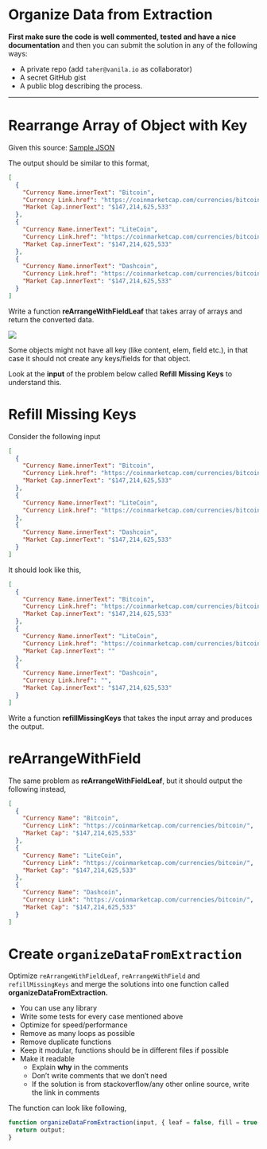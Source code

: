 # Organize Data from Extraction

**First make sure the code is well commented, tested and have a nice documentation** and then you can submit the solution in any of the following ways:

- A private repo (add `taher@vanila.io` as collaborator)
- A secret GitHub gist
- A public blog describing the process.

---

# Rearrange Array of Object with Key

Given this source: [Sample JSON](sample.json)

The output should be similar to this format,

```json
[
  {
    "Currency Name.innerText": "Bitcoin",
    "Currency Link.href": "https://coinmarketcap.com/currencies/bitcoin/",
    "Market Cap.innerText": "$147,214,625,533"
  },
  {
    "Currency Name.innerText": "LiteCoin",
    "Currency Link.href": "https://coinmarketcap.com/currencies/bitcoin/",
    "Market Cap.innerText": "$147,214,625,533"
  },
  {
    "Currency Name.innerText": "Dashcoin",
    "Currency Link.href": "https://coinmarketcap.com/currencies/bitcoin/",
    "Market Cap.innerText": "$147,214,625,533"
  }
]
```

Write a function **reArrangeWithFieldLeaf** that takes array of arrays and return the converted data.

![](https://paper-attachments.dropbox.com/s_A93CEE5B394E4BA540D89B6FF099C7207447A9EF7CD1A0433A7D2E17899928FB_1560531008649_image.png)

Some objects might not have all key (like content, elem, field etc.), in that case it should not create any keys/fields for that object.

Look at the **input** of the problem below called **Refill Missing Keys** to understand this.

# Refill Missing Keys

Consider the following input

```json
[
  {
    "Currency Name.innerText": "Bitcoin",
    "Currency Link.href": "https://coinmarketcap.com/currencies/bitcoin/",
    "Market Cap.innerText": "$147,214,625,533"
  },
  {
    "Currency Name.innerText": "LiteCoin",
    "Currency Link.href": "https://coinmarketcap.com/currencies/bitcoin/"
  },
  {
    "Currency Name.innerText": "Dashcoin",
    "Market Cap.innerText": "$147,214,625,533"
  }
]
```

It should look like this,

```json
[
  {
    "Currency Name.innerText": "Bitcoin",
    "Currency Link.href": "https://coinmarketcap.com/currencies/bitcoin/",
    "Market Cap.innerText": "$147,214,625,533"
  },
  {
    "Currency Name.innerText": "LiteCoin",
    "Currency Link.href": "https://coinmarketcap.com/currencies/bitcoin/",
    "Market Cap.innerText": ""
  },
  {
    "Currency Name.innerText": "Dashcoin",
    "Currency Link.href": "",
    "Market Cap.innerText": "$147,214,625,533"
  }
]
```

Write a function **refillMissingKeys** that takes the input array and produces the output.

# reArrangeWithField

The same problem as **reArrangeWithFieldLeaf**, but it should output the following instead,

```json
[
  {
    "Currency Name": "Bitcoin",
    "Currency Link": "https://coinmarketcap.com/currencies/bitcoin/",
    "Market Cap": "$147,214,625,533"
  },
  {
    "Currency Name": "LiteCoin",
    "Currency Link": "https://coinmarketcap.com/currencies/bitcoin/",
    "Market Cap": "$147,214,625,533"
  },
  {
    "Currency Name": "Dashcoin",
    "Currency Link": "https://coinmarketcap.com/currencies/bitcoin/",
    "Market Cap": "$147,214,625,533"
  }
]
```

# Create `organizeDataFromExtraction`

Optimize `reArrangeWithFieldLeaf`, `reArrangeWithField` and `refillMissingKeys` and merge the solutions into one function called **organizeDataFromExtraction.**

- You can use any library
- Write some tests for every case mentioned above
- Optimize for speed/performance
- Remove as many loops as possible
- Remove duplicate functions
- Keep it modular, functions should be in different files if possible
- Make it readable
  - Explain **why** in the comments
  - Don’t write comments that we don’t need
  - If the solution is from stackoverflow/any other online source, write the link in comments

The function can look like following,

```js
function organizeDataFromExtraction(input, { leaf = false, fill = true }) {
  return output;
}
```
